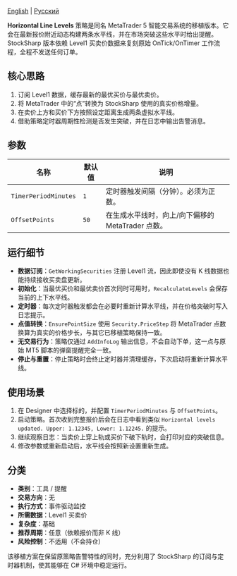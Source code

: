 [English](README.md) | [Русский](README_ru.md)

**Horizontal Line Levels** 策略是同名 MetaTrader 5 智能交易系统的移植版本。它会在最新报价附近动态构建两条水平线，并在市场突破这些水平时给出提醒。StockSharp 版本依赖 Level1 买卖价数据来复刻原始 OnTick/OnTimer 工作流程，全程不发送任何订单。

## 核心思路

1. 订阅 Level1 数据，缓存最新的最优买价与最优卖价。
2. 将 MetaTrader 中的“点”转换为 StockSharp 使用的真实价格增量。
3. 在卖价上方和买价下方按照设定距离生成两条虚拟水平线。
4. 借助策略定时器周期性检测是否发生突破，并在日志中输出告警消息。

## 参数

| 名称 | 默认值 | 说明 |
| --- | --- | --- |
| `TimerPeriodMinutes` | `1` | 定时器触发间隔（分钟）。必须为正数。 |
| `OffsetPoints` | `50` | 在生成水平线时，向上/向下偏移的 MetaTrader 点数。 |

## 运行细节

- **数据订阅**：`GetWorkingSecurities` 注册 Level1 流，因此即使没有 K 线数据也能持续接收买卖盘更新。
- **初始化**：当最优买价和最优卖价首次同时可用时，`RecalculateLevels` 会保存当前的上下水平线。
- **定时器**：每次定时器触发都会在必要时重新计算水平线，并在价格突破时写入日志提示。
- **点值转换**：`EnsurePointSize` 使用 `Security.PriceStep` 将 MetaTrader 点数换算为真实的价格步长，与其它已移植策略保持一致。
- **无交易行为**：策略仅通过 `AddInfoLog` 输出信息，不会自动下单，这一点与原始 MT5 脚本的弹窗提醒完全一致。
- **停止与重置**：停止策略时会终止定时器并清理缓存，下次启动将重新计算水平线。

## 使用场景

1. 在 Designer 中选择标的，并配置 `TimerPeriodMinutes` 与 `OffsetPoints`。
2. 启动策略。首次收到完整报价后会在日志中看到类似 `Horizontal levels updated. Upper: 1.12345, Lower: 1.12245.` 的提示。
3. 继续观察日志：当卖价上穿上轨或买价下破下轨时，会打印对应的突破信息。
4. 修改参数或重新启动后，水平线会按照新设置重新生成。

## 分类

- **类别**：工具 / 提醒
- **交易方向**：无
- **执行方式**：事件驱动监控
- **所需数据**：Level1 买卖价
- **复杂度**：基础
- **推荐周期**：任意（依赖报价而非 K 线）
- **风险控制**：不适用（不会持仓）

该移植方案在保留原策略告警特性的同时，充分利用了 StockSharp 的订阅与定时器机制，使其能够在 C# 环境中稳定运行。
